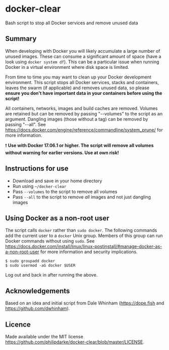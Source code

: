 # docker-clear
Bash script to stop all Docker services and remove unused data

## Summary

When developing with Docker you will likely accumulate a large number of unused images.  These can consume a significant amount of space (have a look using `docker system df`).  This can be a particular issue when running Docker in a virtual environment where disk space is limited.

From time to time you may want to clean up your Docker development environment.  This script stops all Docker services, stacks and containers, leaves the swarm (if applicable) and removes unused data, so please **ensure you don't have important data in your containers before using the script!**

All containers, networks, images and build caches are removed.  Volumes are retained but can be removed by passing "--volumes" to the script as an argument.  Dangling images (those without a tag) can be removed by passing "--all".  See https://docs.docker.com/engine/reference/commandline/system_prune/ for more information.

:exclamation: **Use with Docker 17.06.1 or higher.  The script will remove all volumes without warning for earlier versions.  Use at own risk!**

## Instructions for use

* Download and save in your home directory
* Run using `~/docker-clear`
* Pass `--volumes` to the script to remove all volumes
* Pass `--all` to the script to remove *all* images and not just dangling images

## Using Docker as a non-root user

The script calls `docker` rather than `sudo docker`.  The following commands add the current user to a `docker` Unix group.  Members of this group can run Docker commands without using `sudo`.  See https://docs.docker.com/install/linux/linux-postinstall/#manage-docker-as-a-non-root-user for more information and security implications.

```
$ sudo groupadd docker
$ sudo usermod -aG docker $USER
```

Log out and back in after running the above.

## Acknowledgements

Based on an idea and initial script from Dale Whinham (https://dope.fish and https://github.com/dwhinham).

## Licence

Made available under the MIT license https://github.com/philipdarke/docker-clear/blob/master/LICENSE.

